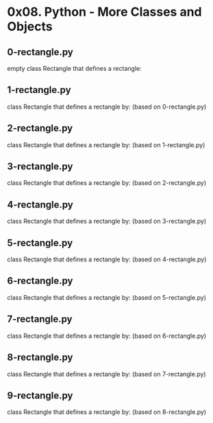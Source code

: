 # 0x08. Python - More Classes and Objects

## 0-rectangle.py
   empty class Rectangle that defines a rectangle:

## 1-rectangle.py
   class Rectangle that defines a rectangle by: (based on 0-rectangle.py)

## 2-rectangle.py
   class Rectangle that defines a rectangle by: (based on 1-rectangle.py)

## 3-rectangle.py
   class Rectangle that defines a rectangle by: (based on 2-rectangle.py)

## 4-rectangle.py
   class Rectangle that defines a rectangle by: (based on 3-rectangle.py)

## 5-rectangle.py
   class Rectangle that defines a rectangle by: (based on 4-rectangle.py)

## 6-rectangle.py
   class Rectangle that defines a rectangle by: (based on 5-rectangle.py)

## 7-rectangle.py
   class Rectangle that defines a rectangle by: (based on 6-rectangle.py)

## 8-rectangle.py
   class Rectangle that defines a rectangle by: (based on 7-rectangle.py)

## 9-rectangle.py
   class Rectangle that defines a rectangle by: (based on 8-rectangle.py)
